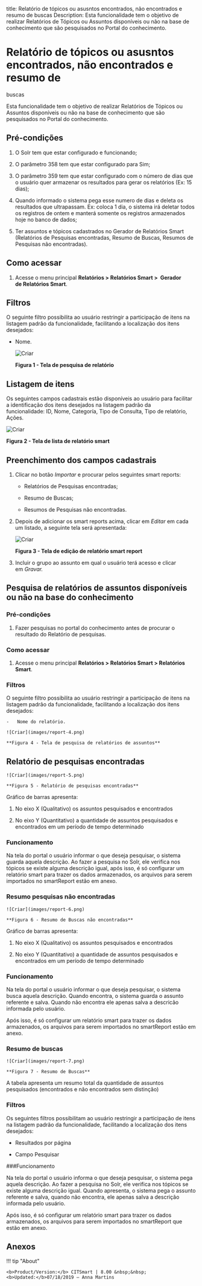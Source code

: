 title: Relatório de tópicos ou asusntos encontrados, não encontrados e resumo de
buscas
Description: Esta funcionalidade tem o objetivo de realizar Relatórios de
Tópicos ou Assuntos disponíveis ou não na base de conhecimento que são
pesquisados no Portal do conhecimento.

# Relatório de tópicos ou asusntos encontrados, não encontrados e resumo de
buscas

Esta funcionalidade tem o objetivo de realizar Relatórios de Tópicos ou Assuntos
disponíveis ou não na base de conhecimento que são pesquisados no Portal do
conhecimento.

Pré-condições
------------

1.  O Solr tem que estar configurado e funcionando;

2.  O parâmetro 358 tem que estar configurado para Sim;

3.  O parâmetro 359 tem que estar configurado com o número de dias que o
    usuário quer armazenar os resultados para gerar os relatórios (Ex: 15 dias);

4.  Quando informado o sistema pega esse numero de dias e deleta os resultados
    que ultrapassam. Ex: coloca 1 dia, o sistema irá deletar todos os registros
    de ontem e manterá somente os registros armazenados hoje no banco de dados;

5.  Ter assuntos e tópicos cadastrados no Gerador de Relatórios Smart
    (Relatórios de Pesquisas encontradas, Resumo de Buscas, Resumos de Pesquisas
    não encontradas).

Como acessar
-----------

1.  Acesse o menu principal **Relatórios > Relatórios Smart >  Gerador
    de Relatórios Smart**.

Filtros
-------

O seguinte filtro possibilita ao usuário restringir a participação de itens na
listagem padrão da funcionalidade, facilitando a localização dos itens
desejados:

-   Nome.

    ![Criar](images/report-1.png)

    **Figura 1 - Tela de pesquisa de relatório**

Listagem de itens
----------------

Os seguintes campos cadastrais estão disponíveis ao usuário para facilitar a
identificação dos itens desejados na listagem padrão da funcionalidade: ID,
Nome, Categoría, Tipo de Consulta, Tipo de relatório, Ações.

![Criar](images/report-2.png)

**Figura 2 - Tela de lista de relatório smart**

Preenchimento dos campos cadastrais
----------------------------------

1.  Clicar no botão *Importar* e procurar pelos seguintes smart reports:

    -   Relatórios de Pesquisas encontradas;

    -   Resumo de Buscas;

    -   Resumos de Pesquisas não encontradas.

1.  Depois de adicionar os smart reports acima, clicar em *Editar* em cada um
    listado, a seguinte tela será apresentada:

    ![Criar](images/report-3.png)
    
    **Figura 3 - Tela de edição de relatório smart report**

1.  Incluir o grupo ao assunto em qual o usuário terá acesso e clicar
    em *Gravar.*

Pesquisa de relatórios de assuntos disponíveis ou não na base do conhecimento
-----------------------------------------------------------------------------

### Pré-condições

1.  Fazer pesquisas no portal do conhecimento antes de procurar o resultado do
    Relatório de pesquisas.

### Como acessar

1.  Acesse o menu principal **Relatórios > Relatórios Smart > Relatórios
    Smart**.

### Filtros

O seguinte filtro possibilita ao usuário restringir a participação de itens na
listagem padrão da funcionalidade, facilitando a localização dos itens
desejados:

    -   Nome do relatório.

    ![Criar](images/report-4.png)

    **Figura 4 - Tela de pesquisa de relatórios de assuntos**

Relatório de pesquisas encontradas
--------------------------------

    ![Criar](images/report-5.png)

    **Figura 5 - Relatório de pesquisas encontradas**

Gráfico de barras apresenta:

1.  No eixo X (Qualitativo) os assuntos pesquisados e encontrados

2.  No eixo Y (Quantitativo) a quantidade de assuntos pesquisados e encontrados
    em um período de tempo determinado

### Funcionamento

Na tela do portal o usuário informar o que deseja pesquisar, o sistema guarda
aquela descrição. Ao fazer a pesquisa no Solr, ele verifica nos tópicos se
existe alguma descrição igual, após isso, é só configurar um relatório smart
para trazer os dados armazenados, os arquivos para serem importados no
smartReport estão em anexo.

### Resumo pesquisas não encontradas

    ![Criar](images/report-6.png)

    **Figura 6 - Resumo de Buscas não encontradas**

Gráfico de barras apresenta:

1.  No eixo X (Qualitativo) os assuntos pesquisados e encontrados

2.  No eixo Y (Quantitativo) a quantidade de assuntos pesquisados e encontrados
    em um período de tempo determinado

### Funcionamento

Na tela do portal o usuário informar o que deseja pesquisar, o sistema busca
aquela descrição. Quando encontra, o sistema guarda o assunto referente e salva.
Quando não encontra ele apenas salva a descricão informada pelo usuário.

Após isso, é só configurar um relatório smart para trazer os dados armazenados,
os arquivos para serem importados no smartReport estão em anexo.

### Resumo de buscas

    ![Criar](images/report-7.png)
    
    **Figura 7 - Resumo de Buscas**

A tabela apresenta um resumo total da quantidade de assuntos pesquisados
(encontrados e não encontrados sem distinção)

### Filtros

Os seguintes filtros possibilitam ao usuário restringir a participação de itens
na listagem padrão da funcionalidade, facilitando a localização dos itens
desejados:

-   Resultados por página

-   Campo Pesquisar

###Funcionamento

Na tela do portal o usuário informa o que deseja pesquisar, o sistema pega
aquela descrição. Ao fazer a pesquisa no Solr, ele verifica nos tópicos se
existe alguma descrição igual. Quando apresenta, o sistema pega o assunto
referente e salva, quando não encontra, ele apenas salva a descrição informada
pelo usuário.

Após isso, é só configurar um relatório smart para trazer os dados armazenados,
os arquivos para serem importados no smartReport que estão em anexo.

Anexos
------


!!! tip "About"

    <b>Product/Version:</b> CITSmart | 8.00 &nbsp;&nbsp;
    <b>Updated:</b>07/18/2019 – Anna Martins
